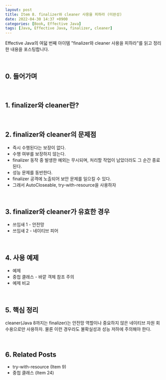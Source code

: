 ```yaml
---
layout: post
title: Item 8. finalizer와 cleaner 사용을 피하라 (미완성)
date: 2022-04-30 14:37 +0900
categories: [Book, Effective Java]
tags: [Java, Effective Java, finalizer, cleaner]
---
```




Effective Java의 여덟 번째 아이템 "finalizer와 cleaner 사용을 피하라"를 읽고 정리한 내용을 포스팅합니다.

<br>

## 0. 들어가며





<br>

## 1. finalizer와 cleaner란?



<br>

## 2. finalizer와 cleaner의 문제점

- 즉시 수행된다는 보장이 없다.
- 수행 여부를 보장하지 않는다.
- finalizer 동작 중 발생한 예외는 무시되며, 처리할 작업이 남았더라도 그 순간 종료된다.
- 성능 문제를 동반한다.
- finalizer 공격에 노출되어 보안 문제를 일으킬 수 있다.
- 그래서 AutoCloseable, try-with-resource을 사용하자

<br>

## 3. finalizer와 cleaner가 유효한 경우

- 쓰임새 1 - 안전망
- 쓰임새 2 - 네이티브 피어



<br>

## 4. 사용 예제

- 예제
- 중첩 클래스 - 바깥 객체 참조 주의
- 예제 비교



<br>

## 5. 핵심 정리

cleaner(Java 8까지는 finalizer)는 안전망 역할이나 중요하지 않은 네이티브 자원 회수용으로만 사용하자. 물론 이런 경우라도 불확실성과 성능 저하에 주의해야 한다.

<br>

## 6. Related Posts

- try-with-resource (Item 9)
- 중첩 클래스 (Item 24)
